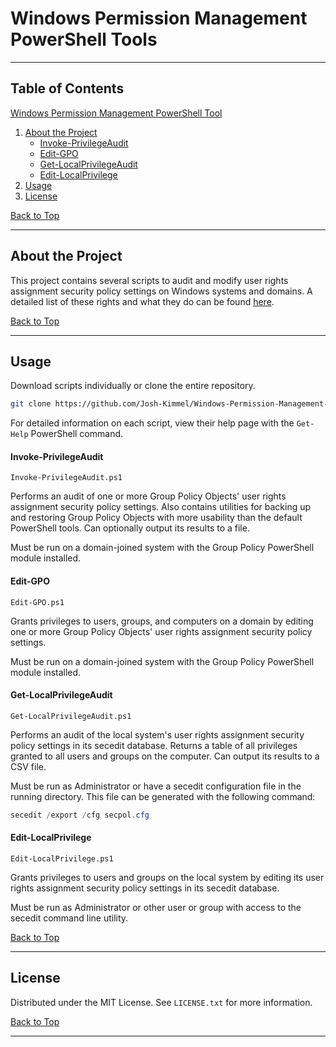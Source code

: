 # Windows Permission Management PowerShell Tools

***
## Table of Contents
[Windows Permission Management PowerShell Tool](#windows-permission-management-powershell-tools)
1. [About the Project](#about-the-project)
	- [Invoke-PrivilegeAudit](#invoke-privilegeaudit)
	- [Edit-GPO](#edit-gpo)
	- [Get-LocalPrivilegeAudit](#get-localprivilegeaudit)
	- [Edit-LocalPrivilege](#edit-localprivilege)
2. [Usage](#usage)
3. [License](#license)


[Back to Top](#windows-permission-management-powershell-tools)
***

## About the Project

This project contains several scripts to audit and modify user rights assignment security policy settings on Windows systems and domains. A detailed list of these rights and what they do can be found [here](https://learn.microsoft.com/en-us/previous-versions/windows/it-pro/windows-10/security/threat-protection/security-policy-settings/user-rights-assignment). 


[Back to Top](#windows-permission-management-powershell-tools)
***

## Usage

Download scripts individually or clone the entire repository. 

```sh
git clone https://github.com/Josh-Kimmel/Windows-Permission-Management-Powershell-tool/
```




For detailed information on each script, view their help page with the `Get-Help` PowerShell command.

#### Invoke-PrivilegeAudit

`Invoke-PrivilegeAudit.ps1`

Performs an audit of one or more Group Policy Objects' user rights assignment security policy settings. Also contains utilities for backing up and restoring Group Policy Objects with more usability than the default PowerShell tools.  Can optionally output its results to a file. 

Must be run on a domain-joined system with the Group Policy PowerShell module installed.

#### Edit-GPO

`Edit-GPO.ps1`

Grants privileges to users, groups, and computers on a domain by editing one or more Group Policy Objects' user rights assignment security policy settings. 

Must be run on a domain-joined system with the Group Policy PowerShell module installed.

#### Get-LocalPrivilegeAudit

`Get-LocalPrivilegeAudit.ps1`

Performs an audit of the local system's user rights assignment security policy settings in its secedit database. Returns a table of all privileges granted to all users and groups on the computer. Can output its results to a CSV file. 

Must be run as Administrator or have a secedit configuration file in the running directory. This file can be generated with the following command:

```Powershell
secedit /export /cfg secpol.cfg
```


#### Edit-LocalPrivilege 

`Edit-LocalPrivilege.ps1`

Grants privileges to users and groups on the local system by editing its user rights assignment security policy settings in its secedit database. 

Must be run as Administrator or other user or group with access to the secedit command line utility. 


[Back to Top](#windows-permission-management-powershell-tools)
***

## License

Distributed under the MIT License. See `LICENSE.txt` for more information.

[Back to Top](#windows-permission-management-powershell-tools)
***




